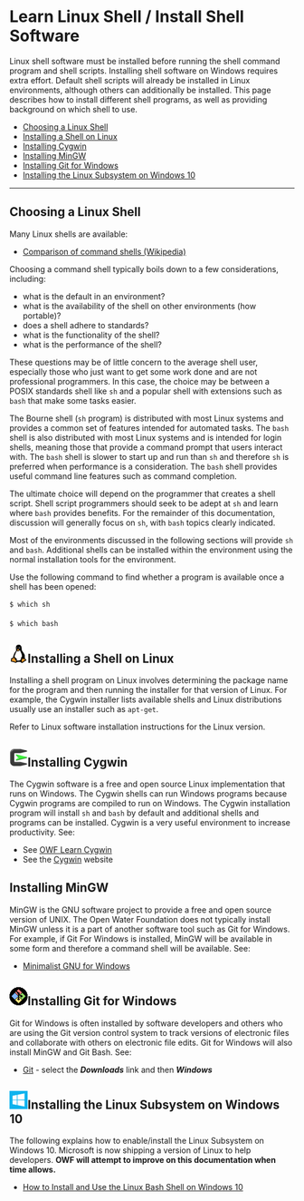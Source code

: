 # Learn Linux Shell / Install Shell Software #

Linux shell software must be installed before running the shell command program and shell scripts.
Installing shell software on Windows requires extra effort.
Default shell scripts will already be installed in Linux environments, although others can additionally be installed.
This page describes how to install different shell programs,
as well as providing background on which shell to use.

* [Choosing a Linux Shell](#choosing-a-linux-shell)
* [Installing a Shell on Linux](#installing-a-shell-on-linux)
* [Installing Cygwin](#installing-cygwin)
* [Installing MinGW](#installing-mingw)
* [Installing Git for Windows](#installing-git-for-windows)
* [Installing the Linux Subsystem on Windows 10](#installing-the-linux-subsystem-on-windows-10)

-------

## Choosing a Linux Shell ##

Many Linux shells are available:

* [Comparison of command shells (Wikipedia)](https://en.wikipedia.org/wiki/Comparison_of_command_shells)

Choosing a command shell typically boils down to a few considerations, including:

* what is the default in an environment?
* what is the availability of the shell on other environments (how portable)?
* does a shell adhere to standards?
* what is the functionality of the shell?
* what is the performance of the shell?

These questions may be of little concern to the average shell user, especially those who just
want to get some work done and are not professional programmers.
In this case, the choice may be between a POSIX standards shell like `sh` and a popular shell with extensions such as `bash`
that make some tasks easier.

The Bourne shell (`sh` program) is distributed with most Linux systems and provides a common set of features
intended for automated tasks.
The `bash` shell is also distributed with most Linux systems and is intended for login 
shells, meaning those that provide a command prompt that users interact with.
The `bash` shell is slower to start up and run than `sh` and therefore `sh` is preferred when
performance is a consideration.  The `bash` shell provides useful command line features such as command completion.

The ultimate choice will depend on the programmer that creates a shell script.
Shell script programmers should seek to be adept at `sh` and learn where `bash` provides benefits.
For the remainder of this documentation, discussion will generally focus on `sh`,
with `bash` topics clearly indicated.

Most of the environments discussed in the following sections will provide `sh` and `bash`.
Additional shells can be installed within the environment using the normal installation tools for the environment.

Use the following command to find whether a program is available once a shell has been opened:

```sh
$ which sh

$ which bash
```

## ![Linux](images/linux-32.png)Installing a Shell on Linux ##

Installing a shell program on Linux involves determining the package name for the program
and then running the installer for that version of Linux.
For example, the Cygwin installer lists available shells and Linux distributions
usually use an installer such as `apt-get`.

Refer to Linux software installation instructions for the Linux version.

## ![Cygwin](images/cygwin-32.png)Installing Cygwin ##

The Cygwin software is a free and open source Linux implementation that runs on Windows.
The Cygwin shells can run Windows programs because Cygwin programs are compiled to run on Windows.
The Cygwin installation program will install `sh` and `bash` by default and additional shells and programs can be installed.
Cygwin is a very useful environment to increase productivity.  See:

* See [OWF Learn Cygwin](http://learn.openwaterfoundation.org/owf-learn-cygwin/)
* See the [Cygwin](https://www.cygwin.com/) website

## Installing MinGW ##

MinGW is the GNU software project to provide a free and open source version of UNIX.
The Open Water Foundation does not typically install MinGW unless it is a part of another software tool
such as Git for Windows.
For example, if Git For Windows is installed, MinGW will be available in some form and therefore a command shell will be available.
See:

* [Minimalist GNU for Windows](http://www.mingw.org/)

## ![Git](images/git-bash-32.png)Installing Git for Windows ##

Git for Windows is often installed by software developers and others who are using the Git version control system
to track versions of electronic files and collaborate with others on electronic file edits.
Git for Windows will also install MinGW and Git Bash.  See:

* [Git](https://git-scm.com/) - select the ***Downloads*** link and then ***Windows***

## ![Windows](images/windows-32.png)Installing the Linux Subsystem on Windows 10 ##

The following explains how to enable/install the Linux Subsystem on Windows 10.
Microsoft is now shipping a version of Linux to help developers.
**OWF will attempt to improve on this documentation when time allows.**

* [How to Install and Use the Linux Bash Shell on Windows 10](https://www.howtogeek.com/249966/how-to-install-and-use-the-linux-bash-shell-on-windows-10/)
